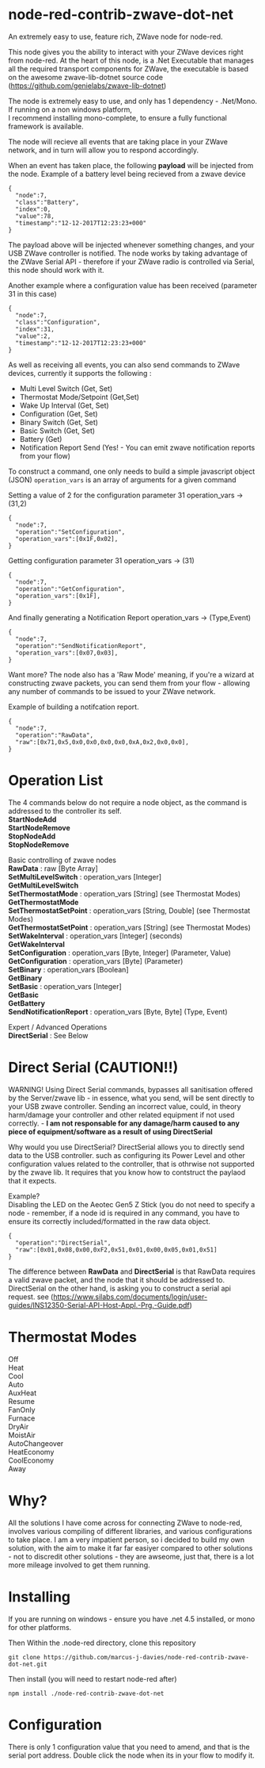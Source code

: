 # node-red-contrib-zwave-dot-net
An extremely easy to use, feature rich, ZWave node for node-red.

This node gives you the ability to interact with your ZWave devices right from node-red.
At the heart of this node, is a .Net Executable that manages all the required transport components for ZWave, the executable is based on the awesome zwave-lib-dotnet source code (https://github.com/genielabs/zwave-lib-dotnet)

The node is extremely easy to use, and only has 1 dependency - .Net/Mono. If running on a non windows platform,  
I recommend installing mono-complete, to ensure a fully functional framework is available.  

The node will recieve all events that are taking place in your ZWave network, and in turn will allow you to respond accordingly.

When an event has taken place, the following **payload** will be injected from the node.
Example of a battery level being recieved from a zwave device

```
{
  "node":7,
  "class":"Battery",
  "index":0,
  "value":78,
  "timestamp":"12-12-2017T12:23:23+000"
}
```
The payload above will be injected whenever something changes, and your USB ZWave controller is notified.
The node works by taking advantage of the ZWave Serial API - therefore if your ZWave radio is controlled via Serial, this node should work with it.

Another example where a configuration value has been received (parameter 31 in this case)
```
{
  "node":7,
  "class":"Configuration",
  "index":31,
  "value":2,
  "timestamp":"12-12-2017T12:23:23+000"
}
```
As well as receiving all events, you can also send commands to ZWave devices, currently it supports the following :

  - Multi Level Switch (Get, Set)
  - Thermostat Mode/Setpoint (Get,Set)
  - Wake Up Interval (Get, Set)
  - Configuration (Get, Set)
  - Binary Switch (Get, Set)
  - Basic Switch (Get, Set)
  - Battery (Get)
  - Notification Report Send (Yes! - You can emit zwave notification reports from your flow)
  
To construct a command, one only needs to build a simple javascript object (JSON)
```operation_vars``` is an array of arguments for a given command

Setting a value of 2 for the configuration parameter 31 operation_vars -> (31,2)
```
{
  "node":7,
  "operation":"SetConfiguration",
  "operation_vars":[0x1F,0x02],
}
```
Getting configuration parameter 31 operation_vars -> (31)
```
{
  "node":7,
  "operation":"GetConfiguration",
  "operation_vars":[0x1F],
}
```
And finally generating a Notification Report operation_vars -> (Type,Event)
```
{
  "node":7,
  "operation":"SendNotificationReport",
  "operation_vars":[0x07,0x03],
}
```

Want more?
The node also has a 'Raw Mode' meaning, if you're a wizard at constructing zwave packets, you can send them from your flow - allowing any number of commands to be issued to your ZWave network.

Example of building a notifcation report. 

```
{
  "node":7,
  "operation":"RawData",
  "raw":[0x71,0x5,0x0,0x0,0x0,0x0,0xA,0x2,0x0,0x0],
}
```

# Operation List
The 4 commands below do not require a node object, as the command is addressed to the controller its self.  
**StartNodeAdd**  
**StartNodeRemove**  
**StopNodeAdd**  
**StopNodeRemove**  
  
Basic controlling of zwave nodes  
**RawData** : raw [Byte Array]  
**SetMultiLevelSwitch** : operation_vars [Integer]  
**GetMultiLevelSwitch**  
**SetThermostatMode** : operation_vars [String] (see Thermostat Modes)  
**GetThermostatMode**  
**SetThermostatSetPoint** : operation_vars [String, Double] (see Thermostat Modes)  
**GetThermostatSetPoint** : operation_vars [String] (see Thermostat Modes)  
**SetWakeInterval** : operation_vars [Integer] (seconds)  
**GetWakeInterval**  
**SetConfiguration** : operation_vars [Byte, Integer] (Parameter, Value)  
**GetConfiguration** : operation_vars [Byte] (Parameter)  
**SetBinary** : operation_vars [Boolean]  
**GetBinary**  
**SetBasic** : operation_vars [Integer]  
**GetBasic**  
**GetBattery**  
**SendNotificationReport** : operation_vars [Byte, Byte] (Type, Event)  

Expert / Advanced Operations  
**DirectSerial** : See Below  

# Direct Serial (CAUTION!!)
WARNING! Using Direct Serial commands, bypasses all sanitisation offered by the Server/zwave lib - in essence, what you send, will be sent directly to your USB zwave controller. Sending an incorrect value, could, in theory harm/damage your controller and other related equipment if not used correctly. - **I am not responsable for any damage/harm caused to any piece of equipment/software as a result of using DirectSerial** 

Why would you use DirectSerial?
DirectSerial allows you to directly send data to the USB controller. such as configuring its Power Level and other configuration values related to the controller, that is othrwise not supported by the zwave lib. It requires that you know how to contstruct the paylaod that it expects.

Example?  
Disabling the LED on the Aeotec Gen5 Z Stick (you do not need to specify a node - remember, if a node id is required in any command, you have to ensure its correctly included/formatted in the raw data object.
```
{
  "operation":"DirectSerial",
  "raw":[0x01,0x08,0x00,0xF2,0x51,0x01,0x00,0x05,0x01,0x51]
}
```
The difference between **RawData** and **DirectSerial** is that RawData requires a valid zwave packet, and the node that it should be addressed to. DirectSerial on the other hand, is asking you to construct a serial api request. see (https://www.silabs.com/documents/login/user-guides/INS12350-Serial-API-Host-Appl.-Prg.-Guide.pdf)

# Thermostat Modes
Off  
Heat  
Cool  
Auto  
AuxHeat  
Resume  
FanOnly  
Furnace  
DryAir  
MoistAir  
AutoChangeover  
HeatEconomy  
CoolEconomy  
Away  

# Why?
All the solutions I have come across for connecting ZWave to node-red, involves various compiling of different libraries, and various configurations to take place. I am a very impatient person, so i decided to build my own solution, with the aim to make it far far easiyer compared to other solutions - not to discredit other solutions - they are awseome, just that, there is a lot more mileage involved to get them running.

# Installing
If you are running on windows - ensure you have .net 4.5 installed, or mono for other platforms.

Then Within the .node-red directory, clone this repository

```
git clone https://github.com/marcus-j-davies/node-red-contrib-zwave-dot-net.git
```

Then install (you will need to restart node-red after)

```
npm install ./node-red-contrib-zwave-dot-net
```

# Configuration
There is only 1 configuration value that you need to amend, and that is the serial port address. Double click the node when its in your flow to modify it.
